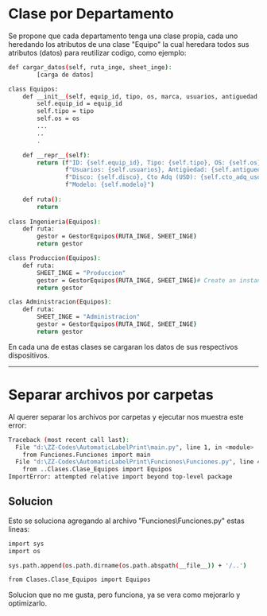 
# Clase por Departamento

Se propone que cada departamento tenga una clase propia, cada uno heredando los atributos de una clase "Equipo" la cual heredara todos sus atributos (datos) para reutilizar codigo, como ejemplo:

```bash
def cargar_datos(self, ruta_inge, sheet_inge):
        [carga de datos]

class Equipos:
    def __init__(self, equip_id, tipo, os, marca, usuarios, antiguedad, gama, disco, cto_adq_usd, estado, modelo):
        self.equip_id = equip_id
        self.tipo = tipo
        self.os = os
        ...
        ..
        .

    def __repr__(self):
        return (f"ID: {self.equip_id}, Tipo: {self.tipo}, OS: {self.os}, Marca: {self.marca}, "
                f"Usuarios: {self.usuarios}, Antigüedad: {self.antiguedad}, Gama: {self.gama}, "
                f"Disco: {self.disco}, Cto Adq (USD): {self.cto_adq_usd}, Estado: {self.estado}, "
                f"Modelo: {self.modelo}")
    
    def ruta():
        return
    
class Ingenieria(Equipos):
    def ruta:
        gestor = GestorEquipos(RUTA_INGE, SHEET_INGE)
        return gestor

class Produccion(Equipos):
    def ruta:
        SHEET_INGE = "Produccion"
        gestor = GestorEquipos(RUTA_INGE, SHEET_INGE)# Create an instance
        return gestor

clas Administracion(Equipos):
    def ruta:
        SHEET_INGE = "Administracion"
        gestor = GestorEquipos(RUTA_INGE, SHEET_INGE)
        return gestor
```

En cada una de estas clases se cargaran los datos de sus respectivos dispositivos.

------------------------------------------------------------------------------------------------------------------
# Separar archivos por carpetas

Al querer separar los archivos por carpetas y ejecutar nos muestra este error:

```bash
Traceback (most recent call last):
  File "d:\ZZ-Codes\AutomaticLabelPrint\main.py", line 1, in <module>
    from Funciones.Funciones import main
  File "d:\ZZ-Codes\AutomaticLabelPrint\Funciones\Funciones.py", line 4, in <module>
    from ..Clases.Clase_Equipos import Equipos
ImportError: attempted relative import beyond top-level package
```


## Solucion

Esto se soluciona agregando al archivo "Funciones\Funciones.py" estas lineas:
```bash
import sys
import os

sys.path.append(os.path.dirname(os.path.abspath(__file__)) + '/..')

from Clases.Clase_Equipos import Equipos
```
Solucion que no me gusta, pero funciona, ya se vera como mejorarlo y optimizarlo.
